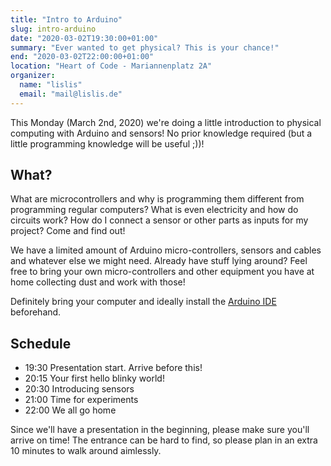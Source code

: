 ```yaml
---
title: "Intro to Arduino"
slug: intro-arduino
date: "2020-03-02T19:30:00+01:00"
summary: "Ever wanted to get physical? This is your chance!"
end: "2020-03-02T22:00:00+01:00"
location: "Heart of Code - Mariannenplatz 2A"
organizer:
  name: "lislis"
  email: "mail@lislis.de"
---
```


This Monday (March 2nd, 2020) we're doing a little introduction to physical computing with Arduino and sensors!
No prior knowledge required (but a little programming knowledge will be useful ;))!

## What?

What are microcontrollers and why is programming them different from programming regular computers?
What is even electricity and how do circuits work? How do I connect a sensor or other parts as inputs for my project? Come and find out!

We have a limited amount of Arduino micro-controllers, sensors and cables and whatever else we might need. Already have stuff lying around? Feel free to bring your own micro-controllers and other equipment you have at home collecting dust and work with those!

Definitely bring your computer and ideally install the [Arduino IDE](https://www.arduino.cc/en/Main/Software) beforehand.

## Schedule

- 19:30 Presentation start. Arrive before this!
- 20:15 Your first hello blinky world!
- 20:30 Introducing sensors
- 21:00 Time for experiments
- 22:00 We all go home

Since we'll have a presentation in the beginning, please make sure you'll arrive on time! The entrance can be hard to find, so please plan in an extra 10 minutes to walk around aimlessly.
